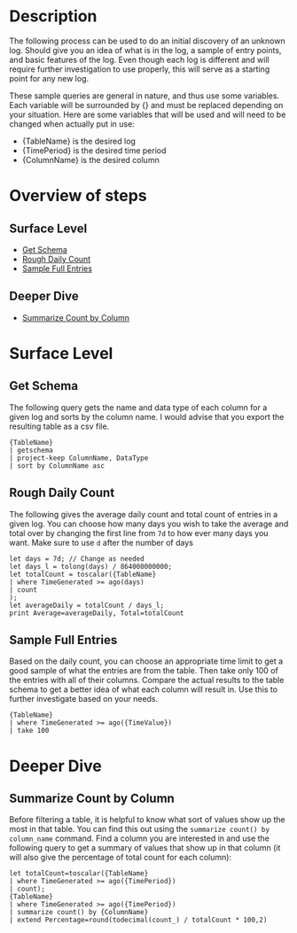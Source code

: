 # Description

The following process can be used to do an initial discovery of an unknown log. Should give you an idea of what is in the log, a sample of entry points, and basic features of the log. Even though each log is different and will require further investigation to use properly, this will serve as a starting point for any new log.

These sample queries are general in nature, and thus use some variables. Each variable will be surrounded by {} and must be replaced depending on your situation. Here are some variables that will be used and will need to be changed when actually put in use:

- {TableName} is the desired log
- {TimePeriod} is the desired time period
- {ColumnName} is the desired column

# Overview of steps

## Surface Level

- [Get Schema](#get-schema)
- [Rough Daily Count](#rough-daily-count)
- [Sample Full Entries](#sample-full-entries)

## Deeper Dive

- [Summarize Count by Column](#summarize-count-by-column)

# Surface Level

## Get Schema

The following query gets the name and data type of each column for a given log and sorts by the column name. I would advise that you export the resulting table as a csv file.

```
{TableName}
| getschema 
| project-keep ColumnName, DataType
| sort by ColumnName asc
```

## Rough Daily Count

The following gives the average daily count and total count of entries in a given log. You can choose how many days you wish to take the average and total over by changing the first line from `7d` to how ever many days you want. Make sure to use `d` after the number of days

```
let days = 7d; // Change as needed
let days_l = tolong(days) / 864000000000;
let totalCount = toscalar({TableName}
| where TimeGenerated >= ago(days)
| count
);
let averageDaily = totalCount / days_l;
print Average=averageDaily, Total=totalCount
```

## Sample Full Entries

Based on the daily count, you can choose an appropriate time limit to get a good sample of what the entries are from the table. Then take only 100 of the entries with all of their columns. Compare the actual results to the table schema to get a better idea of what each column will result in. Use this to further investigate based on your needs.

```
{TableName}
| where TimeGenerated >= ago({TimeValue})
| take 100
```

# Deeper Dive

## Summarize Count by Column

Before filtering a table, it is helpful to know what sort of values show up the most in that table. You can find this out using the `summarize count() by column_name` command. Find a column you are interested in and use the following query to get a summary of values that show up in that column (it will also give the percentage of total count for each column):

```
let totalCount=toscalar({TableName}
| where TimeGenerated >= ago({TimePeriod})
| count);
{TableName}
| where TimeGenerated >= ago({TimePeriod})
| summarize count() by {ColumnName}
| extend Percentage=round(todecimal(count_) / totalCount * 100,2)
```